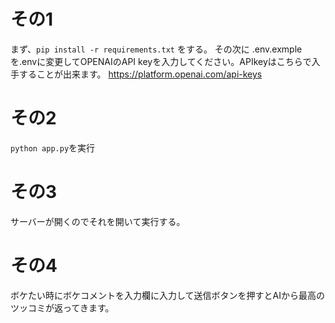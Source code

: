 # その1
まず、`pip install -r requirements.txt` をする。
その次に .env.exmple を.envに変更してOPENAIのAPI keyを入力してください。APIkeyはこちらで入手することが出来ます。
https://platform.openai.com/api-keys

# その2
`python app.py`を実行

# その3
サーバーが開くのでそれを開いて実行する。

# その4
ボケたい時にボケコメントを入力欄に入力して送信ボタンを押すとAIから最高のツッコミが返ってきます。
